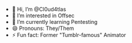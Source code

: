 - 👋 Hi, I’m @Cl0ud4tlas
- 👀 I’m interested in Offsec
- 🌱 I’m currently learning Pentesting
- 😄 Pronouns: They/Them
- ⚡ Fun fact: Former "Tumblr-famous" Animator

<!---
Cl0ud4tlas/Cl0ud4tlas is a ✨ special ✨ repository because its `README.md` (this file) appears on your GitHub profile.
You can click the Preview link to take a look at your changes.
--->
